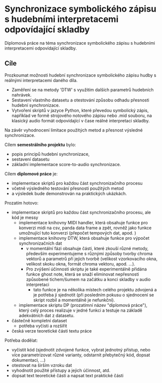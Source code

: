 # Synchronizace symbolického zápisu s hudebními interpretacemi odpovídající skladby

Diplomová práce na téma synchronizace symbolického zápisu s hudebními interpretacemi odpovídající skladby.

## Cíle
Prozkoumat možnosti hudební synchronizace symbolického zápisu hudby s reálnými interpretacemi daného díla.

- Zaměření se na metody 'DTW' s využitím dalších parametrů hudebních nahrávek. 
- Sestavení vlastního datasetu a otestování způsobu odhadu přesnosti hudební synchronizace.
- Vytvoření skriptů v jazyce Python, které převedou symbolický zápis, například ve formě strojového notového zápisu nebo .mid souboru, na klasický audio formát odpovídající v čase reálné interpretaci skladby.

Na závěr vyhodnocení limitace použitých metod a přesnost výsledné synchronizace. 

Cílem **semestrálního projektu** bylo:
- popis principů hudební synchronizace,
-  sestavení datasetu
-  základní implementace score-to-audio synchronizace.
 
Cílem **diplomové práce** je:
- implementace skriptů pro každou část synchronizačního procesu
- včetně výsledného testování přesnosti použitých metod
- a výsledek bude demonstrován na praktických ukázkách.

Prozatím hotovo:
- implementace skriptů pro každou část synchronizačního procesu, ale kód je messy
  - implementace knihovny MIDI handler, která obsahuje funkce pro konverzi midi na csv, panda data frame a zpět, rovněž jako funkce umožnující tuto konverzi (přepočet tempových dat, apod. )
  - implementace knihovny DTW, která obsahuje funkce pro výpočet synchronizačních dat
    - v momentální fázi obsahuje části, které zkouší různé metody, především experimentujeme s různými způsoby tvorby chroma vektorů a parametrů při jejich tvorbě (velikost vzorkovacího okna, velikost skoku okna, formát chroma vektoru, apod. ...).
    - Pro zvýšení účinnosti skriptu je také experimentálně přidána funkce ghost note, která se snaží eliminovat nepřesnosti způsobené tichem/šumem na začátku a konci skladby v audio interpretaci
       - tato funkce je na několika místech celého projektu zdvojená a je potřeba ji sjednotit (při posledním pokusu o sjednocení se skript rozbil a momentálně je nefunkční).
  - implementace skriptu DP (prozatimní název "diplomová práce"), který celý proces realizuje v jedné funkci a testuje na základě adekvátních dat z datasetu.
- částečně kompletní dataset
  - potřeba vyčisti a rozšířit
- česká verze teoretické části textu práce

Potřeba dodělat:
- vyčistit kód (sjednotit zdvojené funkce, vybrat jednotný přístup, nebo více parametrizovat různé varianty, odstarnit přebytečný kód, dopsat dokumentaci, ...)
- otestovat na širším vzroku dat
- vyhodnotit použité přístupy a jejich účinnost, atd.
- dopsat text teoretické části a napsat text praktické části


